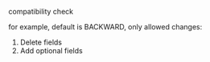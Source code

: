 compatibility check

for example, default is BACKWARD, only allowed changes:
1. Delete fields
2. Add optional fields
